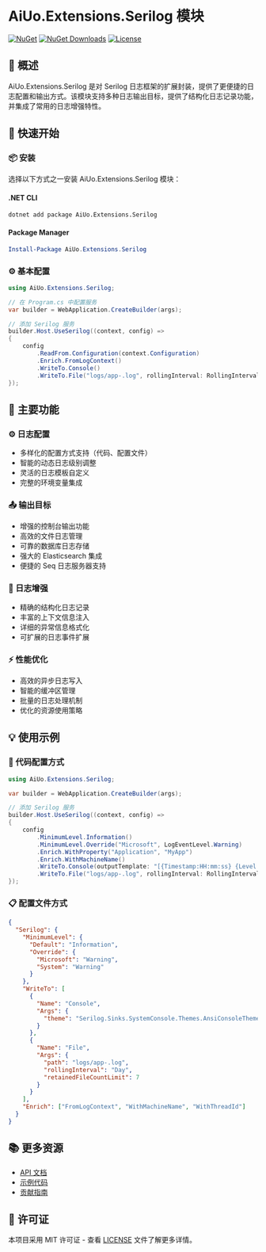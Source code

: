 # AiUo.Extensions.Serilog 模块

[![NuGet](https://img.shields.io/nuget/v/AiUo.Extensions.Serilog.svg)](https://www.nuget.org/packages/AiUo.Extensions.Serilog)
[![NuGet Downloads](https://img.shields.io/nuget/dt/AiUo.Extensions.Serilog.svg)](https://www.nuget.org/packages/AiUo.Extensions.Serilog)
[![License](https://img.shields.io/github/license/AiUo/AiUo.svg)](https://github.com/AiUo/AiUo/blob/main/LICENSE)

## 📖 概述

AiUo.Extensions.Serilog 是对 Serilog 日志框架的扩展封装，提供了更便捷的日志配置和输出方式。该模块支持多种日志输出目标，提供了结构化日志记录功能，并集成了常用的日志增强特性。

## 🚀 快速开始

### 📦 安装

选择以下方式之一安装 AiUo.Extensions.Serilog 模块：

#### .NET CLI

```bash
dotnet add package AiUo.Extensions.Serilog
```

#### Package Manager

```powershell
Install-Package AiUo.Extensions.Serilog
```

### ⚙️ 基本配置

```csharp
using AiUo.Extensions.Serilog;

// 在 Program.cs 中配置服务
var builder = WebApplication.CreateBuilder(args);

// 添加 Serilog 服务
builder.Host.UseSerilog((context, config) =>
{
    config
        .ReadFrom.Configuration(context.Configuration)
        .Enrich.FromLogContext()
        .WriteTo.Console()
        .WriteTo.File("logs/app-.log", rollingInterval: RollingInterval.Day);
});
```

## 🎯 主要功能

### ⚙️ 日志配置
- 多样化的配置方式支持（代码、配置文件）
- 智能的动态日志级别调整
- 灵活的日志模板自定义
- 完整的环境变量集成

### 📤 输出目标
- 增强的控制台输出功能
- 高效的文件日志管理
- 可靠的数据库日志存储
- 强大的 Elasticsearch 集成
- 便捷的 Seq 日志服务器支持

### 🔌 日志增强
- 精确的结构化日志记录
- 丰富的上下文信息注入
- 详细的异常信息格式化
- 可扩展的日志事件扩展

### ⚡ 性能优化
- 高效的异步日志写入
- 智能的缓冲区管理
- 批量的日志处理机制
- 优化的资源使用策略

## 💡 使用示例

### 📝 代码配置方式

```csharp
using AiUo.Extensions.Serilog;

var builder = WebApplication.CreateBuilder(args);

// 添加 Serilog 服务
builder.Host.UseSerilog((context, config) =>
{
    config
        .MinimumLevel.Information()
        .MinimumLevel.Override("Microsoft", LogEventLevel.Warning)
        .Enrich.WithProperty("Application", "MyApp")
        .Enrich.WithMachineName()
        .WriteTo.Console(outputTemplate: "[{Timestamp:HH:mm:ss} {Level:u3}] {Message:lj}{NewLine}{Exception}")
        .WriteTo.File("logs/app-.log", rollingInterval: RollingInterval.Day, retainedFileCountLimit: 7);
});
```

### 📋 配置文件方式

```json
{
  "Serilog": {
    "MinimumLevel": {
      "Default": "Information",
      "Override": {
        "Microsoft": "Warning",
        "System": "Warning"
      }
    },
    "WriteTo": [
      {
        "Name": "Console",
        "Args": {
          "theme": "Serilog.Sinks.SystemConsole.Themes.AnsiConsoleTheme::Code, Serilog.Sinks.Console"
        }
      },
      {
        "Name": "File",
        "Args": {
          "path": "logs/app-.log",
          "rollingInterval": "Day",
          "retainedFileCountLimit": 7
        }
      }
    ],
    "Enrich": ["FromLogContext", "WithMachineName", "WithThreadId"]
  }
}
```

## 📚 更多资源

- [API 文档](https://docs.aiuo.com/api/serilog)
- [示例代码](https://github.com/AiUo/AiUo/tree/main/samples/Serilog)
- [贡献指南](https://github.com/AiUo/AiUo/blob/main/CONTRIBUTING.md)

## 📄 许可证

本项目采用 MIT 许可证 - 查看 [LICENSE](https://github.com/AiUo/AiUo/blob/main/LICENSE) 文件了解更多详情。